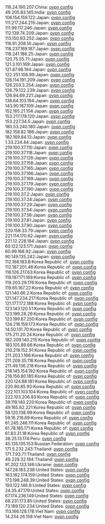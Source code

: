 116.24.190.207:China: [ovpn config](vpn/116_24_190_207.ovpn)  
49.205.83.145:India: [ovpn config](vpn/49_205_83_145.ovpn)  
106.154.159.122:Japan: [ovpn config](vpn/106_154_159_122.ovpn)  
111.217.244.215:Japan: [ovpn config](vpn/111_217_244_215.ovpn)  
111.99.117.246:Japan: [ovpn config](vpn/111_99_117_246.ovpn)  
112.139.74.209:Japan: [ovpn config](vpn/112_139_74_209.ovpn)  
113.150.93.252:Japan: [ovpn config](vpn/113_150_93_252.ovpn)  
116.91.208.14:Japan: [ovpn config](vpn/116_91_208_14.ovpn)  
118.237.169.187:Japan: [ovpn config](vpn/118_237_169_187.ovpn)  
118.241.186.25:Japan: [ovpn config](vpn/118_241_186_25.ovpn)  
120.75.55.71:Japan: [ovpn config](vpn/120_75_55_71.ovpn)  
121.3.101.169:Japan: [ovpn config](vpn/121_3_101_169.ovpn)  
121.87.98.194:Japan: [ovpn config](vpn/121_87_98_194.ovpn)  
122.251.108.99:Japan: [ovpn config](vpn/122_251_108_99.ovpn)  
126.114.191.209:Japan: [ovpn config](vpn/126_114_191_209.ovpn)  
126.203.3.254:Japan: [ovpn config](vpn/126_203_3_254.ovpn)  
126.79.122.239:Japan: [ovpn config](vpn/126_79_122_239.ovpn)  
126.94.69.221:Japan: [ovpn config](vpn/126_94_69_221.ovpn)  
138.64.103.194:Japan: [ovpn config](vpn/138_64_103_194.ovpn)  
143.90.187.109:Japan: [ovpn config](vpn/143_90_187_109.ovpn)  
152.165.21.154:Japan: [ovpn config](vpn/152_165_21_154.ovpn)  
153.217.178.120:Japan: [ovpn config](vpn/153_217_178_120.ovpn)  
153.227.34.5:Japan: [ovpn config](vpn/153_227_34_5.ovpn)  
180.53.240.180:Japan: [ovpn config](vpn/180_53_240_180.ovpn)  
182.158.82.186:Japan: [ovpn config](vpn/182_158_82_186.ovpn)  
182.169.84.13:Japan: [ovpn config](vpn/182_169_84_13.ovpn)  
1.33.224.44:Japan: [ovpn config](vpn/1_33_224_44.ovpn)  
219.100.37.110:Japan: [ovpn config](vpn/219_100_37_110.ovpn)  
219.100.37.118:Japan: [ovpn config](vpn/219_100_37_118.ovpn)  
219.100.37.126:Japan: [ovpn config](vpn/219_100_37_126.ovpn)  
219.100.37.158:Japan: [ovpn config](vpn/219_100_37_158.ovpn)  
219.100.37.165:Japan: [ovpn config](vpn/219_100_37_165.ovpn)  
219.100.37.166:Japan: [ovpn config](vpn/219_100_37_166.ovpn)  
219.100.37.169:Japan: [ovpn config](vpn/219_100_37_169.ovpn)  
219.100.37.179:Japan: [ovpn config](vpn/219_100_37_179.ovpn)  
219.100.37.190:Japan: [ovpn config](vpn/219_100_37_190.ovpn)  
219.100.37.2:Japan: [ovpn config](vpn/219_100_37_2.ovpn)  
219.100.37.24:Japan: [ovpn config](vpn/219_100_37_24.ovpn)  
219.100.37.29:Japan: [ovpn config](vpn/219_100_37_29.ovpn)  
219.100.37.54:Japan: [ovpn config](vpn/219_100_37_54.ovpn)  
219.100.37.56:Japan: [ovpn config](vpn/219_100_37_56.ovpn)  
219.100.37.81:Japan: [ovpn config](vpn/219_100_37_81.ovpn)  
219.100.37.90:Japan: [ovpn config](vpn/219_100_37_90.ovpn)  
220.158.33.79:Japan: [ovpn config](vpn/220_158_33_79.ovpn)  
221.114.170.62:Japan: [ovpn config](vpn/221_114_170_62.ovpn)  
221.12.228.184:Japan: [ovpn config](vpn/221_12_228_184.ovpn)  
60.122.123.171:Japan: [ovpn config](vpn/60_122_123_171.ovpn)  
60.99.168.92:Japan: [ovpn config](vpn/60_99_168_92.ovpn)  
90.149.135.242:Japan: [ovpn config](vpn/90_149_135_242.ovpn)  
112.168.183.8:Korea Republic of: [ovpn config](vpn/112_168_183_8.ovpn)  
112.187.201.48:Korea Republic of: [ovpn config](vpn/112_187_201_48.ovpn)  
116.126.217.63:Korea Republic of: [ovpn config](vpn/116_126_217_63.ovpn)  
119.197.171.169:Korea Republic of: [ovpn config](vpn/119_197_171_169.ovpn)  
119.203.29.176:Korea Republic of: [ovpn config](vpn/119_203_29_176.ovpn)  
119.65.167.22:Korea Republic of: [ovpn config](vpn/119_65_167_22.ovpn)  
121.140.66.2:Korea Republic of: [ovpn config](vpn/121_140_66_2.ovpn)  
121.147.234.217:Korea Republic of: [ovpn config](vpn/121_147_234_217.ovpn)  
121.177.172.188:Korea Republic of: [ovpn config](vpn/121_177_172_188.ovpn)  
123.143.120.51:Korea Republic of: [ovpn config](vpn/123_143_120_51.ovpn)  
123.199.28.29:Korea Republic of: [ovpn config](vpn/123_199_28_29.ovpn)  
123.199.67.250:Korea Republic of: [ovpn config](vpn/123_199_67_250.ovpn)  
124.216.159.173:Korea Republic of: [ovpn config](vpn/124_216_159_173.ovpn)  
14.50.131.70:Korea Republic of: [ovpn config](vpn/14_50_131_70.ovpn)  
175.211.20.24:Korea Republic of: [ovpn config](vpn/175_211_20_24.ovpn)  
182.209.140.215:Korea Republic of: [ovpn config](vpn/182_209_140_215.ovpn)  
183.105.89.66:Korea Republic of: [ovpn config](vpn/183_105_89_66.ovpn)  
210.219.152.91:Korea Republic of: [ovpn config](vpn/210_219_152_91.ovpn)  
211.203.1.166:Korea Republic of: [ovpn config](vpn/211_203_1_166.ovpn)  
211.209.35.118:Korea Republic of: [ovpn config](vpn/211_209_35_118.ovpn)  
211.49.136.218:Korea Republic of: [ovpn config](vpn/211_49_136_218.ovpn)  
218.145.154.192:Korea Republic of: [ovpn config](vpn/218_145_154_192.ovpn)  
218.156.80.185:Korea Republic of: [ovpn config](vpn/218_156_80_185.ovpn)  
220.124.88.181:Korea Republic of: [ovpn config](vpn/220_124_88_181.ovpn)  
220.90.85.93:Korea Republic of: [ovpn config](vpn/220_90_85_93.ovpn)  
222.101.103.104:Korea Republic of: [ovpn config](vpn/222_101_103_104.ovpn)  
222.103.206.83:Korea Republic of: [ovpn config](vpn/222_103_206_83.ovpn)  
39.119.140.220:Korea Republic of: [ovpn config](vpn/39_119_140_220.ovpn)  
49.165.82.221:Korea Republic of: [ovpn config](vpn/49_165_82_221.ovpn)  
58.120.138.99:Korea Republic of: [ovpn config](vpn/58_120_138_99.ovpn)  
59.16.216.69:Korea Republic of: [ovpn config](vpn/59_16_216_69.ovpn)  
61.245.246.111:Korea Republic of: [ovpn config](vpn/61_245_246_111.ovpn)  
61.78.185.171:Korea Republic of: [ovpn config](vpn/61_78_185_171.ovpn)  
61.83.31.18:Korea Republic of: [ovpn config](vpn/61_83_31_18.ovpn)  
38.25.13.174:Peru: [ovpn config](vpn/38_25_13_174.ovpn)  
45.135.135.153:Russian Federation: [ovpn config](vpn/45_135_135_153.ovpn)  
171.5.232.243:Thailand: [ovpn config](vpn/171_5_232_243.ovpn)  
171.7.93.71:Thailand: [ovpn config](vpn/171_7_93_71.ovpn)  
49.228.32.184:Thailand: [ovpn config](vpn/49_228_32_184.ovpn)  
91.202.133.146:Ukraine: [ovpn config](vpn/91_202_133_146.ovpn)  
147.28.183.238:United States: [ovpn config](vpn/147_28_183_238.ovpn)  
163.182.174.159:United States: [ovpn config](vpn/163_182_174_159.ovpn)  
173.198.248.39:United States: [ovpn config](vpn/173_198_248_39.ovpn)  
193.122.146.9:United States: [ovpn config](vpn/193_122_146_9.ovpn)  
24.35.47.179:United States: [ovpn config](vpn/24_35_47_179.ovpn)  
67.174.236.149:United States: [ovpn config](vpn/67_174_236_149.ovpn)  
68.231.173.85:United States: [ovpn config](vpn/68_231_173_85.ovpn)  
73.189.120.234:United States: [ovpn config](vpn/73_189_120_234.ovpn)  
113.166.128.178:Viet Nam: [ovpn config](vpn/113_166_128_178.ovpn)  
14.234.26.158:Viet Nam: [ovpn config](vpn/14_234_26_158.ovpn)  
